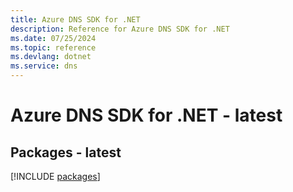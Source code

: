 ```yaml
---
title: Azure DNS SDK for .NET
description: Reference for Azure DNS SDK for .NET
ms.date: 07/25/2024
ms.topic: reference
ms.devlang: dotnet
ms.service: dns
---
```

# Azure DNS SDK for .NET - latest
## Packages - latest
[!INCLUDE [packages](dns-index.md)]